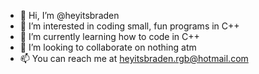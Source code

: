 - 👋 Hi, I’m @heyitsbraden
- 👀 I’m interested in coding small, fun programs in C++
- 🌱 I’m currently learning how to code in C++
- 💞️ I’m looking to collaborate on nothing atm
- 📫 You can reach me at heyitsbraden.rgb@hotmail.com
